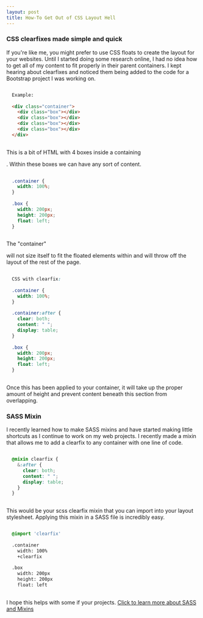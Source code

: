 ```yaml
---
layout: post
title: How-To Get Out of CSS Layout Hell
---
```



### CSS clearfixes made simple and quick

If you're like me, you might prefer to use CSS floats to create the layout for your websites. Until I started doing some research online, I had no idea how to get all of my content to fit properly in their parent containers. I kept hearing about clearfixes and noticed them being added to the code for a Bootstrap project I was working on.

```html

  Example:
  
  <div class="container">
    <div class="box"></div>
    <div class="box"></div>
    <div class="box"></div>
    <div class="box"></div>
  </div>
  
```
  
This is a bit of HTML with 4 boxes inside a containing <div>. Within these boxes we can have any sort of content.

```css
  
  .container {
    width: 100%;
  }
  
  .box {
    width: 200px;
    height: 200px;
    float: left;
  }
  
```
  
The "container" <div> will not size itself to fit the floated elements within and will throw off the layout of the rest of the page.

```css
  
  CSS with clearfix:
  
  .container {
    width: 100%;
  }
  
  .container:after {
    clear: both;
    content: " ";
    display: table;
  }
  
  .box {
    width: 200px;
    height: 200px;
    float: left;
  }
  
```
Once this has been applied to your container, it will take up the proper amount of height and prevent content beneath this section from overlapping.

### SASS Mixin

I recently learned how to make SASS mixins and have started making little shortcuts as I continue to work on my web projects. I recently made a mixin that allows me to add a clearfix to any container with one line of code.

```css

  @mixin clearfix {
    &:after {
      clear: both;
      content: " ";
      display: table;
    }
  }
  
```

This would be your scss clearfix mixin that you can import into your layout stylesheet. Applying this mixin in a SASS file is incredibly easy.

```css

  @import 'clearfix'
  
  .container
    width: 100%
    +clearfix
  
  .box
    width: 200px
    height: 200px
    float: left
    
```

I hope this helps with some if your projects. [Click to learn more about SASS and Mixins](http://sass-lang.com/guide)